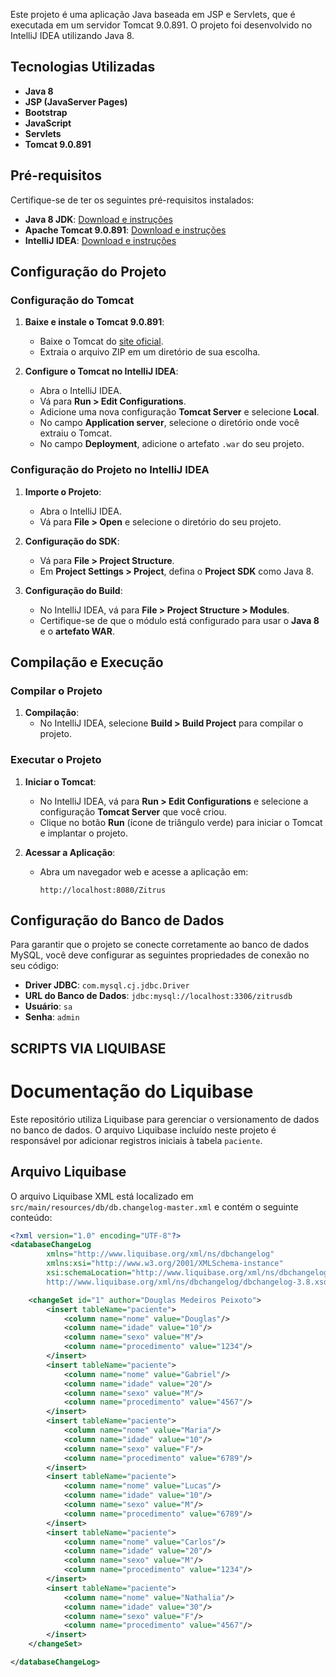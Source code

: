 Este projeto é uma aplicação Java baseada em JSP e Servlets, que é executada em um servidor Tomcat 9.0.891. O projeto foi desenvolvido no IntelliJ IDEA utilizando Java 8.

## Tecnologias Utilizadas

- **Java 8**
- **JSP (JavaServer Pages)**
- **Bootstrap**
- **JavaScript**
- **Servlets**
- **Tomcat 9.0.891**

## Pré-requisitos

Certifique-se de ter os seguintes pré-requisitos instalados:

- **Java 8 JDK**: [Download e instruções](https://www.oracle.com/java/technologies/javase-jdk8-downloads.html)
- **Apache Tomcat 9.0.891**: [Download e instruções](https://tomcat.apache.org/download-90.cgi)
- **IntelliJ IDEA**: [Download e instruções](https://www.jetbrains.com/idea/download/)

## Configuração do Projeto

### Configuração do Tomcat

1. **Baixe e instale o Tomcat 9.0.891**:
   - Baixe o Tomcat do [site oficial](https://tomcat.apache.org/download-90.cgi).
   - Extraia o arquivo ZIP em um diretório de sua escolha.

2. **Configure o Tomcat no IntelliJ IDEA**:
   - Abra o IntelliJ IDEA.
   - Vá para **Run > Edit Configurations**.
   - Adicione uma nova configuração **Tomcat Server** e selecione **Local**.
   - No campo **Application server**, selecione o diretório onde você extraiu o Tomcat.
   - No campo **Deployment**, adicione o artefato `.war` do seu projeto.

### Configuração do Projeto no IntelliJ IDEA

1. **Importe o Projeto**:
   - Abra o IntelliJ IDEA.
   - Vá para **File > Open** e selecione o diretório do seu projeto.

2. **Configuração do SDK**:
   - Vá para **File > Project Structure**.
   - Em **Project Settings > Project**, defina o **Project SDK** como Java 8.

3. **Configuração do Build**:
   - No IntelliJ IDEA, vá para **File > Project Structure > Modules**.
   - Certifique-se de que o módulo está configurado para usar o **Java 8** e o **artefato WAR**.

## Compilação e Execução

### Compilar o Projeto

1. **Compilação**:
   - No IntelliJ IDEA, selecione **Build > Build Project** para compilar o projeto.

### Executar o Projeto

1. **Iniciar o Tomcat**:
   - No IntelliJ IDEA, vá para **Run > Edit Configurations** e selecione a configuração **Tomcat Server** que você criou.
   - Clique no botão **Run** (ícone de triângulo verde) para iniciar o Tomcat e implantar o projeto.

2. **Acessar a Aplicação**:
   - Abra um navegador web e acesse a aplicação em:
     ```
     http://localhost:8080/Zitrus
     ```

## Configuração do Banco de Dados

Para garantir que o projeto se conecte corretamente ao banco de dados MySQL, você deve configurar as seguintes propriedades de conexão no seu código:

- **Driver JDBC**: `com.mysql.cj.jdbc.Driver`
- **URL do Banco de Dados**: `jdbc:mysql://localhost:3306/zitrusdb`
- **Usuário**: `sa`
- **Senha**: `admin`

## SCRIPTS VIA LIQUIBASE 


# Documentação do Liquibase

Este repositório utiliza Liquibase para gerenciar o versionamento de dados no banco de dados. O arquivo Liquibase incluído neste projeto é responsável por adicionar registros iniciais à tabela `paciente`.

## Arquivo Liquibase

O arquivo Liquibase XML está localizado em `src/main/resources/db/db.changelog-master.xml` e contém o seguinte conteúdo:


```xml
<?xml version="1.0" encoding="UTF-8"?>
<databaseChangeLog
        xmlns="http://www.liquibase.org/xml/ns/dbchangelog"
        xmlns:xsi="http://www.w3.org/2001/XMLSchema-instance"
        xsi:schemaLocation="http://www.liquibase.org/xml/ns/dbchangelog
        http://www.liquibase.org/xml/ns/dbchangelog/dbchangelog-3.8.xsd">

    <changeSet id="1" author="Douglas Medeiros Peixoto">
        <insert tableName="paciente">
            <column name="nome" value="Douglas"/>
            <column name="idade" value="10"/>
            <column name="sexo" value="M"/>
            <column name="procedimento" value="1234"/>
        </insert>
        <insert tableName="paciente">
            <column name="nome" value="Gabriel"/>
            <column name="idade" value="20"/>
            <column name="sexo" value="M"/>
            <column name="procedimento" value="4567"/>
        </insert>
        <insert tableName="paciente">
            <column name="nome" value="Maria"/>
            <column name="idade" value="10"/>
            <column name="sexo" value="F"/>
            <column name="procedimento" value="6789"/>
        </insert>
        <insert tableName="paciente">
            <column name="nome" value="Lucas"/>
            <column name="idade" value="10"/>
            <column name="sexo" value="M"/>
            <column name="procedimento" value="6789"/>
        </insert>
        <insert tableName="paciente">
            <column name="nome" value="Carlos"/>
            <column name="idade" value="20"/>
            <column name="sexo" value="M"/>
            <column name="procedimento" value="1234"/>
        </insert>
        <insert tableName="paciente">
            <column name="nome" value="Nathalia"/>
            <column name="idade" value="30"/>
            <column name="sexo" value="F"/>
            <column name="procedimento" value="4567"/>
        </insert>
    </changeSet>

</databaseChangeLog>

